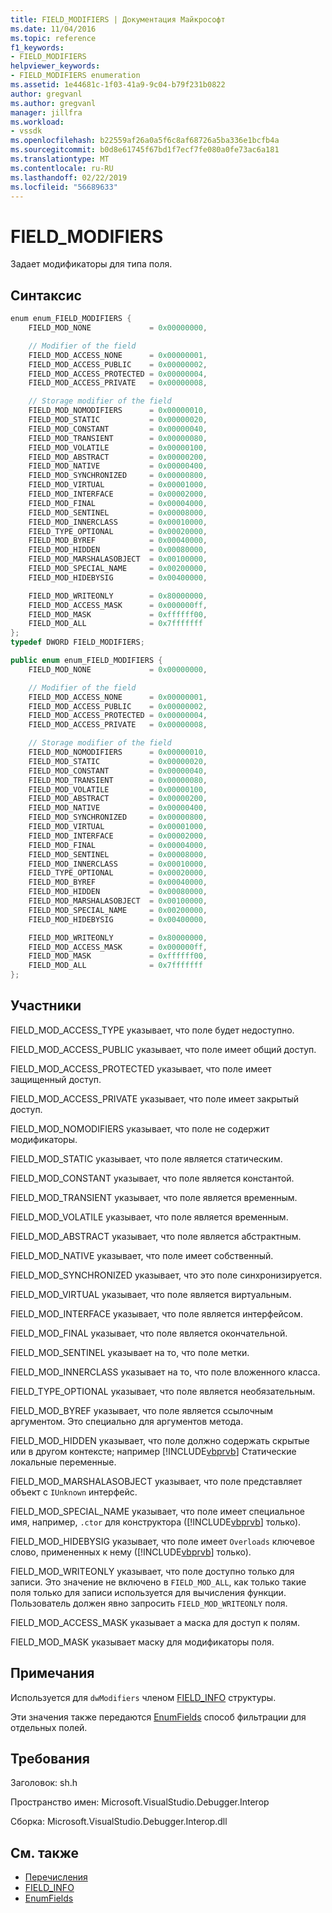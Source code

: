 ```yaml
---
title: FIELD_MODIFIERS | Документация Майкрософт
ms.date: 11/04/2016
ms.topic: reference
f1_keywords:
- FIELD_MODIFIERS
helpviewer_keywords:
- FIELD_MODIFIERS enumeration
ms.assetid: 1e44681c-1f03-41a9-9c04-b79f231b0822
author: gregvanl
ms.author: gregvanl
manager: jillfra
ms.workload:
- vssdk
ms.openlocfilehash: b22559af26a0a5f6c8af68726a5ba336e1bcfb4a
ms.sourcegitcommit: b0d8e61745f67bd1f7ecf7fe080a0fe73ac6a181
ms.translationtype: MT
ms.contentlocale: ru-RU
ms.lasthandoff: 02/22/2019
ms.locfileid: "56689633"
---
```

# <a name="fieldmodifiers"></a>FIELD_MODIFIERS
Задает модификаторы для типа поля.

## <a name="syntax"></a>Синтаксис

```cpp
enum enum_FIELD_MODIFIERS {
    FIELD_MOD_NONE             = 0x00000000,

    // Modifier of the field
    FIELD_MOD_ACCESS_NONE      = 0x00000001,
    FIELD_MOD_ACCESS_PUBLIC    = 0x00000002,
    FIELD_MOD_ACCESS_PROTECTED = 0x00000004,
    FIELD_MOD_ACCESS_PRIVATE   = 0x00000008,

    // Storage modifier of the field
    FIELD_MOD_NOMODIFIERS      = 0x00000010,
    FIELD_MOD_STATIC           = 0x00000020,
    FIELD_MOD_CONSTANT         = 0x00000040,
    FIELD_MOD_TRANSIENT        = 0x00000080,
    FIELD_MOD_VOLATILE         = 0x00000100,
    FIELD_MOD_ABSTRACT         = 0x00000200,
    FIELD_MOD_NATIVE           = 0x00000400,
    FIELD_MOD_SYNCHRONIZED     = 0x00000800,
    FIELD_MOD_VIRTUAL          = 0x00001000,
    FIELD_MOD_INTERFACE        = 0x00002000,
    FIELD_MOD_FINAL            = 0x00004000,
    FIELD_MOD_SENTINEL         = 0x00008000,
    FIELD_MOD_INNERCLASS       = 0x00010000,
    FIELD_TYPE_OPTIONAL        = 0x00020000,
    FIELD_MOD_BYREF            = 0x00040000,
    FIELD_MOD_HIDDEN           = 0x00080000,
    FIELD_MOD_MARSHALASOBJECT  = 0x00100000,
    FIELD_MOD_SPECIAL_NAME     = 0x00200000,
    FIELD_MOD_HIDEBYSIG        = 0x00400000,

    FIELD_MOD_WRITEONLY        = 0x80000000,
    FIELD_MOD_ACCESS_MASK      = 0x000000ff,
    FIELD_MOD_MASK             = 0xffffff00,
    FIELD_MOD_ALL              = 0x7fffffff
};
typedef DWORD FIELD_MODIFIERS;
```

```csharp
public enum enum_FIELD_MODIFIERS {
    FIELD_MOD_NONE             = 0x00000000,

    // Modifier of the field
    FIELD_MOD_ACCESS_NONE      = 0x00000001,
    FIELD_MOD_ACCESS_PUBLIC    = 0x00000002,
    FIELD_MOD_ACCESS_PROTECTED = 0x00000004,
    FIELD_MOD_ACCESS_PRIVATE   = 0x00000008,

    // Storage modifier of the field
    FIELD_MOD_NOMODIFIERS      = 0x00000010,
    FIELD_MOD_STATIC           = 0x00000020,
    FIELD_MOD_CONSTANT         = 0x00000040,
    FIELD_MOD_TRANSIENT        = 0x00000080,
    FIELD_MOD_VOLATILE         = 0x00000100,
    FIELD_MOD_ABSTRACT         = 0x00000200,
    FIELD_MOD_NATIVE           = 0x00000400,
    FIELD_MOD_SYNCHRONIZED     = 0x00000800,
    FIELD_MOD_VIRTUAL          = 0x00001000,
    FIELD_MOD_INTERFACE        = 0x00002000,
    FIELD_MOD_FINAL            = 0x00004000,
    FIELD_MOD_SENTINEL         = 0x00008000,
    FIELD_MOD_INNERCLASS       = 0x00010000,
    FIELD_TYPE_OPTIONAL        = 0x00020000,
    FIELD_MOD_BYREF            = 0x00040000,
    FIELD_MOD_HIDDEN           = 0x00080000,
    FIELD_MOD_MARSHALASOBJECT  = 0x00100000,
    FIELD_MOD_SPECIAL_NAME     = 0x00200000,
    FIELD_MOD_HIDEBYSIG        = 0x00400000,

    FIELD_MOD_WRITEONLY        = 0x80000000,
    FIELD_MOD_ACCESS_MASK      = 0x000000ff,
    FIELD_MOD_MASK             = 0xffffff00,
    FIELD_MOD_ALL              = 0x7fffffff
};
```

## <a name="members"></a>Участники
FIELD_MOD_ACCESS_TYPE указывает, что поле будет недоступно.

FIELD_MOD_ACCESS_PUBLIC указывает, что поле имеет общий доступ.

FIELD_MOD_ACCESS_PROTECTED указывает, что поле имеет защищенный доступ.

FIELD_MOD_ACCESS_PRIVATE указывает, что поле имеет закрытый доступ.

FIELD_MOD_NOMODIFIERS указывает, что поле не содержит модификаторы.

FIELD_MOD_STATIC указывает, что поле является статическим.

FIELD_MOD_CONSTANT указывает, что поле является константой.

FIELD_MOD_TRANSIENT указывает, что поле является временным.

FIELD_MOD_VOLATILE указывает, что поле является временным.

FIELD_MOD_ABSTRACT указывает, что поле является абстрактным.

FIELD_MOD_NATIVE указывает, что поле имеет собственный.

FIELD_MOD_SYNCHRONIZED указывает, что это поле синхронизируется.

FIELD_MOD_VIRTUAL указывает, что поле является виртуальным.

FIELD_MOD_INTERFACE указывает, что поле является интерфейсом.

FIELD_MOD_FINAL указывает, что поле является окончательной.

FIELD_MOD_SENTINEL указывает на то, что поле метки.

FIELD_MOD_INNERCLASS указывает на то, что поле вложенного класса.

FIELD_TYPE_OPTIONAL указывает, что поле является необязательным.

FIELD_MOD_BYREF указывает, что поле является ссылочным аргументом. Это специально для аргументов метода.

FIELD_MOD_HIDDEN указывает, что поле должно содержать скрытые или в другом контексте; например [!INCLUDE[vbprvb](../../../code-quality/includes/vbprvb_md.md)] Статические локальные переменные.

FIELD_MOD_MARSHALASOBJECT указывает, что поле представляет объект с `IUnknown` интерфейс.

FIELD_MOD_SPECIAL_NAME указывает, что поле имеет специальное имя, например, `.ctor` для конструктора ([!INCLUDE[vbprvb](../../../code-quality/includes/vbprvb_md.md)] только).

FIELD_MOD_HIDEBYSIG указывает, что поле имеет `Overloads` ключевое слово, примененных к нему ([!INCLUDE[vbprvb](../../../code-quality/includes/vbprvb_md.md)] только).

FIELD_MOD_WRITEONLY указывает, что поле доступно только для записи. Это значение не включено в `FIELD_MOD_ALL`, как только такие поля только для записи используется для вычисления функции. Пользователь должен явно запросить `FIELD_MOD_WRITEONLY` поля.

FIELD_MOD_ACCESS_MASK указывает a маска для доступ к полям.

FIELD_MOD_MASK указывает маску для модификаторы поля.

## <a name="remarks"></a>Примечания
Используется для `dwModifiers` членом [FIELD_INFO](../../../extensibility/debugger/reference/field-info.md) структуры.

Эти значения также передаются [EnumFields](../../../extensibility/debugger/reference/idebugcontainerfield-enumfields.md) способ фильтрации для отдельных полей.

## <a name="requirements"></a>Требования
Заголовок: sh.h

Пространство имен: Microsoft.VisualStudio.Debugger.Interop

Сборка: Microsoft.VisualStudio.Debugger.Interop.dll

## <a name="see-also"></a>См. также
- [Перечисления](../../../extensibility/debugger/reference/enumerations-visual-studio-debugging.md)
- [FIELD_INFO](../../../extensibility/debugger/reference/field-info.md)
- [EnumFields](../../../extensibility/debugger/reference/idebugcontainerfield-enumfields.md)
